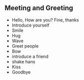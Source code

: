 ## Meeting and Greeting

- Hello, How are you? Fine, thanks
- Introduce yourself
- Smile
- Hug
- Wave
- Greet people
- Bow
- introduce a friend
- shake hans
- Kiss
- Goodbye